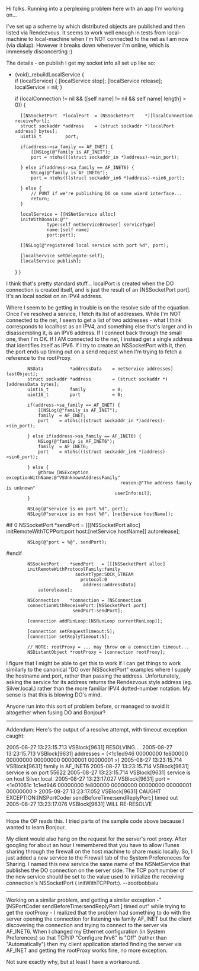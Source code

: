 Hi folks. Running into a perplexing problem here with an app I'm working on...

I've set up a scheme by which distributed objects are published and then listed via Rendezvous. It seems to work well enough in tests from local-machine to local-machine when I'm NOT connected to the net as I am now (via dialup). However it breaks down whenever I'm online, which is immensely disconcerting :)

The details - on publish I get my socket info all set up like so:

    
- (void)_rebuildLocalService {	
	if (localService) {
		[localService stop];
		[localService release];
		localService = nil;
	}
	
	if (localConnection != nil
		&& ([self name] != nil
			&& self name] length] > 0)) {
		
		[[NSSocketPort	*localPort	= (NSSocketPort    *)[localConnection receivePort];	
		struct sockaddr	*address	= (struct sockaddr *)localPort address] bytes];
		uint16_t		 port;
		
		if(address->sa_family == AF_INET) {
			[[NSLog(@"family is AF_INET");
			port = ntohs(((struct sockaddr_in *)address)->sin_port);
			
		} else if(address->sa_family == AF_INET6) {
			NSLog(@"family is AF_INET6");
			port = ntohs(((struct sockaddr_in6 *)address)->sin6_port);
			
		} else {
			// PUNT if we're publishing DO on some wierd interface...
			return;
		}
		
		localService = [[NSNetService alloc] 
		initWithDomain:@""
				  type:self netServiceBrowser] serviceType]
				  name:[self name] 
				  port:port];

		[[NSLog(@"registered local service with port %d", port);
		
		[localService setDelegate:self];
		[localService publish];
	}
}


I think that's pretty standard stuff... localPort is created when the DO connection is created itself, and is just the result of an [NSSocketPort port]. It's an local socket on an IPV4 address.

Where I seem to be getting in trouble is on the resolve side of the equation. Once I've resolved a service, I fetch its list of addresses. While I'm NOT connected to the net, I seem to get a list of two addresses - what I think corresponds to localhost as an IPV4, and something else that's larger and in disassembling it, is an IPV6 address. If I connect back through the small one, then I'm OK. If I AM connected to the net, I instead get a single address that identifies itself as IPV6. If I try to create an NSSocketPort with it, then the port ends up timing out on a send request when I'm trying to fetch a reference to the rootProxy.

    
			NSData			*addressData	= netService addresses] lastObject];
			struct sockaddr	*address		= (struct sockaddr *)[addressData bytes];
			uint16_t		family			= 0;
			uint16_t		port			= 0;
			
			if(address->sa_family == AF_INET) {
				[[NSLog(@"family is AF_INET");
				family	= AF_INET;
				port	= ntohs(((struct sockaddr_in *)address)->sin_port);
				
			} else if(address->sa_family == AF_INET6) {
				NSLog(@"family is AF_INET6");
				family	= AF_INET6;
				port	= ntohs(((struct sockaddr_in6 *)address)->sin6_port);
				
			} else {
				@throw [NSException exceptionWithName:@"VSUnknownAddressFamily"
											   reason:@"The address family is unknown"
											 userInfo:nil];				
			}
			
			NSLog(@"service is on port %d", port);
			NSLog(@"service is on host %@", [netService hostName]);
			

#if 0
			NSSocketPort	*sendPort	= [[[NSSocketPort alloc]
				initRemoteWithTCPPort:port host:[netService hostName]]
				autorelease];
			
			NSLog(@"port = %@", sendPort);
#endif
			
			NSSocketPort    *sendPort   = [[[NSSocketPort alloc]
			initRemoteWithProtocolFamily:family 
							  socketType:SOCK_STREAM 
								protocol:0
								 address:addressData]
				autorelease];
			
			NSConnection	*connection	= [NSConnection 
			connectionWithReceivePort:[NSSocketPort port]
							 sendPort:sendPort];
			
			[connection addRunLoop:[NSRunLoop currentRunLoop]];

			[connection setRequestTimeout:5];
			[connection setReplyTimeout:5];
			
			// NOTE: rootProxy = ... may throw on a connection timeout...
			NSDistantObject	*rootProxy = [connection rootProxy];



I figure that I might be able to get this to work if I can get things to work similarly to the canonical "DO over NSSocketPort" examples where I supply the hostname and port, rather than passing the address. Unfortunately, asking the service for its address returns the Rendezvous style address (eg. Silver.local.) rather than the more familiar IPV4 dotted-number notation. My sense is that this is blowing DO's mind.

Anyone run into this sort of problem before, or managed to avoid it altogether when fusing DO and Bonjour?

----

Addendum: Here's the output of a resolve attempt, with timeout exception caught:

    
2005-08-27 13:23:15.713 VSBlock[9631] RESOLVING....
2005-08-27 13:23:15.713 VSBlock[9631] addresses = (<1c1ed946 00000000 fe800000 00000000 00000000 00000001 00000001 >)
2005-08-27 13:23:15.714 VSBlock[9631] family is AF_INET6
2005-08-27 13:23:15.714 VSBlock[9631] service is on port 55622
2005-08-27 13:23:15.714 VSBlock[9631] service is on host Silver.local.
2005-08-27 13:23:17.027 VSBlock[9631] port = <1e01061c 1c1ed946 00000000 fe800000 00000000 00000000 00000001 00000000 >
2005-08-27 13:23:17.052 VSBlock[9631] CAUGHT EXCEPTION:[NSPortCoder sendBeforeTime:sendReplyPort:] timed out
2005-08-27 13:23:17.076 VSBlock[9631] WILL RE-RESOLVE



----

Hope the OP reads this. I tried parts of the sample code above because I wanted to learn Bonjour. 

My client would also hang on the request for the server's root proxy. After googling for about an hour I remembered that you have to allow iTunes sharing through the firewall on the host machine to share music locally. So, I just added a new service to the Firewall tab of the System Prefereneces for Sharing. I named this new service the same name of the NSNetService that publishes the DO connection on the server side. The TCP port number of the new service should be set to the value used to initialize the receiving connection's NSSocketPort (    initWithTCPPort:). --zootbobbalu 

----

Working on a similar problem, and getting a similar exception -"[NSPortCoder sendBeforeTime:sendReplyPort:] timed out" while trying to get the rootProxy - I realized that the problem had something to do with the server opening the connection for listening via family AF_INET but the client discovering the connection and trying to connect to the server via AF_INET6.  When I changed my Ethernet configuration (in System Preferences) so that TCP/IP "Configure IVv6" is "Off" (rather than "Automatically") then my client application started finding the server via AF_INET and getting the rootProxy works fine, no more exception.

Not sure exactly why, but at least I have a workaround.
